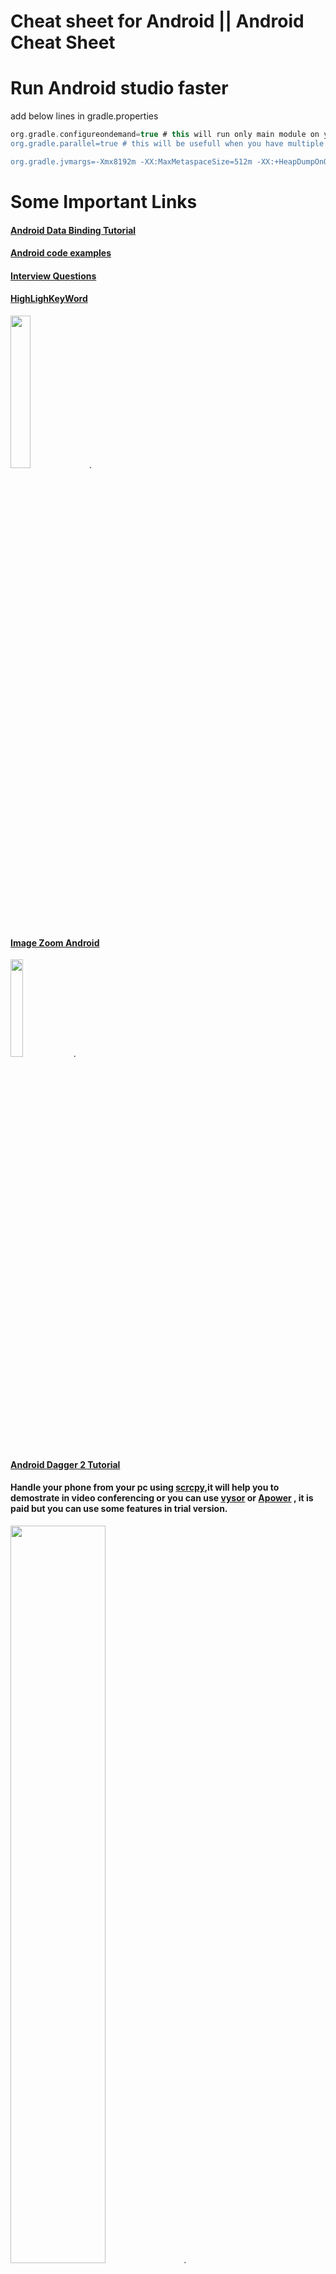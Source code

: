 # Cheat sheet for Android ||  Android Cheat Sheet 


# Run Android studio faster 

add below lines in gradle.properties 

```groovy
org.gradle.configureondemand=true # this will run only main module on you can check timing before and after by running in cmd ./gradlew assembleDebug --profile
org.gradle.parallel=true # this will be usefull when you have multiple modules in project. 

org.gradle.jvmargs=-Xmx8192m -XX:MaxMetaspaceSize=512m -XX:+HeapDumpOnOutOfMemoryError -Dfile.encoding=UTF-8 # increasing heap size will make build faster

```


# Some Important Links

####  [Android Data Binding Tutorial](https://github.com/vishalguptahmh/Android-Data-Binding-Tutorial)
#### [Android code examples](https://github.com/IanDarwin/Android-Cookbook-Examples)
#### [Interview Questions](https://github.com/amitshekhariitbhu/android-interview-questions)
#### [HighLighKeyWord](https://github.com/vishalguptahmh/Android-Cheat-Sheet/wiki) 

<img src="https://github.com/vishalguptahmh/Android-Cheat-Sheet/blob/master/Images/hightlightword.jpg" width="25%">.

#### [Image Zoom Android](https://github.com/vishalguptahmh/Android-Cheat-Sheet/wiki)

<img src="https://github.com/vishalguptahmh/Android-Cheat-Sheet/raw/master/Images/imagepinchzoom.gif" width="20%">.

#### [Android Dagger 2 Tutorial](https://github.com/vishalguptahmh/Android-Dagger2-Tutorial)

#### Handle your phone from your pc using [scrcpy](https://github.com/Genymobile/scrcpy),it will help you to demostrate in video conferencing or you can use [vysor](https://www.vysor.io) or [Apower](https://www.apowersoft.com/phone-mirror) , it is paid but you can use some features in trial version.
<img src="https://github.com/vishalguptahmh/Android-Cheat-Sheet/raw/master/Images/scrcpy%20or%20visor.png" width="55%">.

#### [BIOMETRIC AND FACE AUTHENTICATION](https://github.com/vishalguptahmh/Android-device-authentication-biometric-and-face)
<img src="https://github.com/vishalguptahmh/Android-device-authentication-biometric-and-face/blob/master/viedo.gif" width="20%">.
<img src="https://github.com/vishalguptahmh/Android-device-authentication-biometric-and-face/blob/master/face.gif" width="17%">.


# Some Important Code Scripts

#### In Intent there must be a app to handle this rquest
```java  
if(intent.resolveActivity(getActivity().getPackageManager())!=null){
       startActivity(intent);
    }
    
```

#### For complete scroll of card in recycler view

```java 
    SnapHelper snapHelper = new StartSnapHelper();
    snapHelper.attachToRecyclerView(binding.recyclerView);
```


#### In Rotation Data remain Same

```xml 
     android:configChanges="orientation|keyboardHidden|screenSize"
```



#### For animation in visible and invisible layout

> apply to those layout for which layout length gets changes
```java 

    android:animateLayoutChanges="true"
```

#### For touch effect
```java
           android:foreground="?android:attr/selectableItemBackground"
```

#### To create Edittext mulitiline put this in edittext
```java
android:inputType="textMultiLine"
//put this in mainfeast > > activity

```

#### Add activity to backstack
It will start with Notification Activity and when you press back then MainActivity will open
```java
       Intent intentA=new Intent(context,MainActivity.class);
       Intent intentB=new Intent(context,NotificationActivity.class);
       
       TaskStackBuilder stackBuilder = TaskStackBuilder.create(this);
       stackBuilder.addNextIntent(intentA);
       stackBuilder.addNextIntent(intentB);
       context.startActivities(stackBuilder.getIntents());
```

#### To Remove Previous Intents

```java
 Intent intent = new Intent(getActivity(), DashboardActivity.class);
intent.addFlags(Intent.FLAG_ACTIVITY_CLEAR_TOP  | Intent.FLAG_ACTIVITY_CLEAR_TASK | Intent.FLAG_ACTIVITY_NEW_TASK);
startActivity(intent);
getActivity().finish();
                                        
 ```

#### Country code From Local Android
```java
String locale = context.getResources().getConfiguration().locale.getCountry();
```

#### Delay Timer
```java
    void delayFragmentClosing(){

        new Handler().postDelayed(new Runnable(){
            @Override
            public void run() {
                /* put code that will implemented after 2 sec */
              closeFragment();
            }
        }, 2000);
    }

```

#### Rs sign 
```xml
<string name="Rs">\u20B9</string>

```


#### Adding Multiple Name In A Model Using SerializableName


```java
//here we can use _id and driverId
   @SerializedName(value = "_id" , alternate = {"driverId"})
    private String driverId;
    
```
#### Encrypt and Decrypt Strings
```java
    public static String encrypt(String input) {
        // This is base64 encoding, which is not an encryption
        return Base64.encodeToString(input.getBytes(), Base64.DEFAULT);
    }

    public static String decrypt(String input) {
        return new String(Base64.decode(input, Base64.DEFAULT));
    }


```

#### Device Width

```java
    public int  displayWidth(){
        DisplayMetrics metrics = new DisplayMetrics();
        getActivity().getWindowManager().getDefaultDisplay().getMetrics(metrics);
        int width = metrics.widthPixels;
        int dp = Math.round(width / ((float)metrics.densityDpi / DisplayMetrics.DENSITY_DEFAULT));
        return dp;
    }
    

```

#### convert px to dp and dp to px  
```java

public static float convertPixelsToDp(float px, Context context){
    Resources resources = context.getResources();
    DisplayMetrics metrics = resources.getDisplayMetrics();
    float dp = px / ((float)metrics.densityDpi / DisplayMetrics.DENSITY_DEFAULT);
    return dp;
}

public static float convertDpToPixel(float dp, Context context){
    Resources resources = context.getResources();
    DisplayMetrics metrics = resources.getDisplayMetrics();
    float px = dp * ((float)metrics.densityDpi / DisplayMetrics.DENSITY_DEFAULT);
    return px;
}

```


#### Check screen is off or on 
```java
private BroadcastReceiver screenStateReceiver = new BroadcastReceiver() {
   @Override
   public void onReceive(Context context, Intent intent) {
       if (intent.getAction().equals(Intent.ACTION_SCREEN_ON)) {
           Log.i("Websocket", "Screen ON");
           openConnection();
       } else if (intent.getAction().equals(Intent.ACTION_SCREEN_OFF)) {
           Log.i("Websocket", "Screen OFF");
           closeConnection();
       }
   }
};


```
#### For expandable view

```xml  
     <at.blogc.android.views.ExpandableTextView
                       android:id="@+id/comment"
                       android:layout_marginStart="@dimen/_4sdp"
                       android:layout_width="match_parent"
                       android:layout_height="wrap_content"
                       android:layout_centerVertical="true"
                       android:layout_toEndOf="@id/iconAttachmentFile"
                       android:clickable="true"
                       android:ellipsize="end"
                       android:maxLines="2"
                       android:onClick="@{model::resizeText}"
                       android:text="@{model.description}"
                       android:textSize="@dimen/_10sdp"
                       app:animation_duration="600"
    
    
                       />

```
```java

//now from code
    binding.comment.toggle();//to expand and collapse

```


#### on implements Obervable

```java  
       // FROM BASE OBSERVABLE
        @Ignore
        private transient PropertyChangeRegistry mCallbacks;
        @Override
        public void addOnPropertyChangedCallback(OnPropertyChangedCallback onPropertyChangedCallback) {
           if (mCallbacks == null) {
               mCallbacks = new PropertyChangeRegistry();
           }
           mCallbacks.add(onPropertyChangedCallback);
        }
    
        @Override
        public void removeOnPropertyChangedCallback(OnPropertyChangedCallback onPropertyChangedCallback) {
          if (mCallbacks != null) {
            mCallbacks.remove(onPropertyChangedCallback);
          }
    
       }
    
       public void notifyPropertyChanged(int fieldId) {
           if (mCallbacks != null) {
               mCallbacks.notifyCallbacks(this, fieldId, null);
           }
       }

```


#### Change the color of progressbar from xml

```xml
    <ProgressBar
                   android:indeterminate="true"
                   android:indeterminateTint="@color/white"
                   android:elevation="@dimen/_8sdp"
                   android:id="@+id/saveProgressBar"
                   android:layout_width="@dimen/_24sdp"
                   android:layout_height="@dimen/_24sdp"
                   android:layout_alignParentRight="true"
                   android:layout_marginEnd="@dimen/_12sdp"
                   android:layout_below="@+id/coverImage"
                   />

```



#### Gender spinner Selector

```java
    setupPopupMenu(constantUnit.getShow(),view).setOnMenuItemClickListener(item -> {
       view.setText(item.getTitle());
       userSpecificDetails.setGender(constantUnit.getServer().get(constantUnit.getServer().indexOf(item.getTitle().toString())));
       return false;
    });


    PopupMenu setupPopupMenu(List<String> array , View view ){
       PopupMenu popup = new PopupMenu(getContext(), view);
       for (String s : array)
       {
           popup.getMenu().add(s);
       }
       popup.show();
       return popup;
    }
```
```xml
    <android.support.design.widget.TextInputLayout
       android:id="@+id/profile_gender_container"
       android:layout_width="match_parent"
       android:layout_height="wrap_content"
       android:layout_marginEnd="@dimen/_16sdp"
       android:hint="Gender"                                            
       android:layout_marginStart="@dimen/_16sdp"
       foo:hintTextAppearance="@style/MyHintLayout">

       <EditText
           android:id="@+id/profile_gender"
           android:layout_width="match_parent"
           android:layout_height="wrap_content"
           android:backgroundTint="@color/grey_patient_background"
           android:editable="false"
           android:ellipsize="end"
           android:enabled="@{editor.makeEditable ? true : false}"
           android:focusable="false"
           android:focusableInTouchMode="false"
           
           android:inputType="textAutoComplete|textCapSentences"
           android:longClickable="false"
           android:text="@{model.gender}"
           android:textSize="@dimen/_12sdp" />
    </android.support.design.widget.TextInputLayout>

```

#### Spinner adapter 

```java
    /* --  spinner Department   -- */
    public void spinerDepartment(){

        List<String> list = new ArrayList<String>();
        list.add("list 4");
        list.add("list 5");
        list.add("list 6");

        ArrayAdapter<String> userTypeAdapter;
        
        userTypeAdapter= new ArrayAdapter<String>(getActivity(),
                R.layout.spinner_item, list);
        userTypeAdapter.setDropDownViewResource(android.R.layout.simple_spinner_dropdown_item);
        binding.spinnerDepartment.setAdapter(userTypeAdapter);



        binding.spinnerDepartment.setOnItemSelectedListener(new AdapterView.OnItemSelectedListener() {
            @Override
            public void onItemSelected(AdapterView<?> adapterView, View view, int i, long l) {

                String item=adapterView.getItemAtPosition(i).toString();
                showSnackBar(item);

            }

            @Override
            public void onNothingSelected(AdapterView<?> adapterView) {

            }
        });


    }
```
```xml


       <android.support.v7.widget.AppCompatSpinner
                    android:id="@+id/spinnerDepartment"
                    android:layout_below="@id/txtDepartment"
                    android:layout_width="match_parent"
                    android:layout_marginTop="@dimen/_8sdp"
                    android:layout_weight="1"
                    android:layout_toEndOf="@id/UsertypeCenterPoint"
                    android:layout_height="wrap_content"
                    >
                </android.support.v7.widget.AppCompatSpinner>

```

#### Date

```java
    import android.text.format.DateFormat;
    String dayOfTheWeek = (String) DateFormat.format("EEEE EEE", date); // Thursday Thur
    String day = (String) DateFormat.format("dd", date); // 20
    String monthString = (String) DateFormat.format("MMM", date); // Jun 
    String monthNumber = (String) DateFormat.format("MM", date); // 06 
    String year = (String) DateFormat.format("yyyy", date); // 2013
    String time = (String) DateFormat.format(""h:mm a", date); // 12:08 PM
    

```

### Date formating according to today , next week , month like instagram

```java
import java.text.SimpleDateFormat;
import java.util.Calendar;
import java.util.Date;
import java.util.Locale;

  public static String getDateDifference(Calendar calendar) {
        Date d = calendar.getTime();
        Calendar lastMonth = Calendar.getInstance(Locale.getDefault());
        Calendar lastWeek = Calendar.getInstance(Locale.getDefault());
        Calendar recent = Calendar.getInstance(Locale.getDefault());
        lastMonth.add(Calendar.DAY_OF_MONTH, -(Calendar.DAY_OF_MONTH));
        lastWeek.add(Calendar.DAY_OF_MONTH, -7);
        recent.add(Calendar.DAY_OF_MONTH, -1);
        if (calendar.before(lastMonth)) {
            return new SimpleDateFormat("MMMM yyyy").format(d);
        } else if (calendar.after(lastMonth) && calendar.before(lastWeek)) {
            return "Last Month";
        } else if (calendar.after(lastWeek) && calendar.before(recent)) {
            return "Last Week";
        } else {
            return "Today";
        }
    }
    
```

#### Broadcast


```java
//to receview broadcast

    private void mLocalBroadcastUnregister() {
        LocalBroadcastManager.getInstance(getActivity()).unregisterReceiver(mMessageReciver);
    }

    private void mLocalBroadcastRegister() {
        LocalBroadcastManager.getInstance(getActivity()).registerReceiver(mMessageReciver, new IntentFilter("FLAG_NEW_REQUEST"));
        LocalBroadcastManager.getInstance(getActivity()).registerReceiver(mMessageReciver, new IntentFilter("FLAG_CUSTOMER_CANCELLED_REQUEST"));
    }

    private BroadcastReceiver mMessageReciver = new BroadcastReceiver() {
        @Override
        public void onReceive(Context context, Intent intent) {

            if(intent.getStringExtra("FLAG_CUSTOMER_CANCELLED_REQUEST")!=null){
              close();
            }

        }
    };
    
    //To send broad cast
    
     Intent intent = new Intent();
                        intent.putExtra("FLAG_NEW_REQUEST",FLAG_NEW_REQUEST);
                        intent.setFlags(Intent.FLAG_ACTIVITY_NEW_TASK);
                        startActivity(intent);
    
```


#### Add Event to Google Calender

```java
    public void addEvent( String title, String description, long startTime,
                         long endTime) {
       try {
           ContentResolver cr = getActivity().getContentResolver();
           ContentValues values = new ContentValues();
           values.put(CalendarContract.Events.DTSTART, startTime);
           values.put(CalendarContract.Events.DTEND, endTime);
           values.put(CalendarContract.Events.TITLE, title);
           values.put(CalendarContract.Events.DESCRIPTION, description);
           values.put(CalendarContract.Events.CALENDAR_ID, 1);
           values.put(CalendarContract.Events.HAS_ALARM,1);// 0 for false, 1 for true
           values.put(CalendarContract.Events.EVENT_TIMEZONE, Calendar.getInstance().getTimeZone().getID());
           if (ActivityCompat.checkSelfPermission(getActivity(), Manifest.permission.WRITE_CALENDAR) != PackageManager.PERMISSION_GRANTED) {
               // TODO: Consider calling
               //    ActivityCompat#requestPermissions
               // here to request the missing permissions, and then overriding
               //   public void onRequestPermissionsResult(int requestCode, String[] permissions,
               //                                          int[] grantResults)
               // to handle the case where the user grants the permission. See the documentation
               // for ActivityCompat#requestPermissions for more details.
               return;
           }

           Uri uri = cr.insert(CalendarContract.Events.CONTENT_URI, values);
           long eventID = Long.parseLong(uri.getLastPathSegment());
           Log.i("scheduleFragment", "event id: " + eventID);
           showSnackBar("Event is Added to Calender");
       } catch (NumberFormatException e) {
           e.printStackTrace();
       }
    }
    

```





#### Alert Dialog Box

```java
    new AlertDialog.Builder(getActivity(), R.style.AlertDialogTheme)
           .setTitle("Sync Events To Calender ?")
           .setMessage("Your current Date events are added to calendar")
           .setPositiveButton("AGREE", new DialogInterface.OnClickListener() {
               @Override
               public void onClick(DialogInterface dialogInterface, int ii) {
                   addEventToCalender();
               }
           })
           .setNegativeButton("DISAGREE", new DialogInterface.OnClickListener() {
               @Override
               public void onClick(DialogInterface dialogInterface, int ii) {
                   dialogInterface.dismiss();
               }
           })
           .show();

```


#### Adapter to convert object to string

```java
    public static class CustomAdapter implements TypeAdapterFactory {
       @Override
       public <T> TypeAdapter<T> create(Gson gson, TypeToken<T> type) {
           if (type.getRawType() != Kid.class) return null;
           
           TypeAdapter<Kid> defaultAdapter = (TypeAdapter<Kid>) gson.getDelegateAdapter(this, type);
           return (TypeAdapter<T>) new KidAdapter(defaultAdapter);
       }
       
       public class KidAdapter extends TypeAdapter<Kid> {
       
           protected TypeAdapter<Kid> defaultAdapter;
           
           public KidAdapter(TypeAdapter<Kid> defaultAdapter) {
               this.defaultAdapter = defaultAdapter;
           }
           
           @Override
           public void write(JsonWriter out, Kid value) throws IOException {
               defaultAdapter.write(out, value);
           }
           
           @Override
           public Kid read(JsonReader in) throws IOException {
           /*
           This is the critical part. So if the value is a string,
           Skip it (no exception) and return null.
           */
               if (in.peek() == JsonToken.STRING) {
                   // in.skipValue();
                   
                   Kid model = new Kid();
                   return model;
               }
               return defaultAdapter.read(in);
           }
       }
    }


```


#### DateAgo Function
```java
    public static String getDayAgoTime(String yyy_dd_MMTO_HH_MM_Z)
    {
       try {
           DateFormat utcFormat = new SimpleDateFormat("yyyy-MM-dd'T'HH:mm:ss.SSS'Z'");
           utcFormat.setTimeZone(TimeZone.getTimeZone("UTC"));
           Date date = utcFormat.parse(yyy_dd_MMTO_HH_MM_Z);
       long delta=date.getTime();
       long difference=0;
       Long mDate = java.lang.System.currentTimeMillis();
       
       if(mDate > delta)
       {
           difference= mDate - delta;
           final long seconds = difference/1000;
           final long minutes = seconds/60;
           final long hours = minutes/60;
           final long days = hours/24;
           final long months = days/31;
           final long years = days/365;
           
           if (seconds < 0)
           {
               return "not yet";
           }
           else if (seconds < 60)
           {
               return seconds == 1 ? "one second ago" : seconds + " seconds ago";
           }
           else if (seconds < 120)
           {
               return "a minute ago";
           }
           else if (seconds < 2700) // 45 * 60
           {
               return minutes + " minutes ago";
           }
           else if (seconds < 5400) // 90 * 60
           {
               return "an hour ago";
           }
           else if (seconds < 86400) // 24 * 60 * 60
           {
               return hours + " hours ago";
           }
           else if (seconds < 172800) // 48 * 60 * 60
           {
               return "yesterday";
           }
           else if (seconds < 2592000) // 30 * 24 * 60 * 60
           {
               return days + " days ago";
           }
           else if (seconds < 31104000) // 12 * 30 * 24 * 60 * 60
           {
               return months <= 1 ? "one month ago" : days + " months ago";
           }
           else
           {
               return years <= 1 ? "one year ago" : years + " years ago";
           }
       }
       }
       catch (Exception e){
           e.printStackTrace();
       }
       return null;
    }

```






#### EditText
```xml
    <android.support.design.widget.TextInputLayout
       android:layout_width="match_parent"
       android:layout_height="wrap_content"
       android:layout_marginEnd="@dimen/_16sdp"
       android:layout_marginStart="@dimen/_16sdp"
       android:layout_marginTop="@dimen/_8sdp"
       android:background="@android:color/transparent"
       android:hint="hint"//it is nescessary in os 8(oreo)
       android:clickable="true">
       
       <EditText
           android:lines="1"
           android:layout_width="match_parent"
           android:layout_height="wrap_content"
           android:layout_marginLeft="@dimen/_4sdp"
           android:layout_marginRight="@dimen/_4sdp"
           android:backgroundTint="@color/appBackgroundColor"
           android:ellipsize="end"
           android:inputType="textAutoComplete|textCapSentences"
           android:maxLength="50"
           android:text=""
           android:textSize="@dimen/_10sdp" />
           
    </android.support.design.widget.TextInputLayout>

```

#### Make dialogFragment full page

```xml
setStyle(DialogFragment.STYLE_NORMAL, R.style.MY_DIALOG);
<style name="MY.DIALOG" parent="android:Theme" >
   <item name="android:windowNoTitle">true</item>
   <item name="android:windowFullscreen">true</item>
   <item name="android:windowIsFloating">false</item>
</style>

```
```java
@Override
public void onStart() {
   super.onStart();
   Dialog d = getDialog();
   if (d!=null){
       int width = ViewGroup.LayoutParams.MATCH_PARENT;
       int height = ViewGroup.LayoutParams.MATCH_PARENT;
       d.getWindow().setLayout(width, height);
   }
}


```

#### Animation
```java
public class dashboard {

    Animation startRotateAnimation;

    public create view() {

        startRotateAnimation = AnimationUtils.loadAnimation(getApplicationContext(), R.anim.android_rotate_animation);

        startAnimation = AnimationUtils.loadAnimation(getApplicationContext(), R.anim.blinking_animation);

        onclick - > {
            binding.containerRecordingSign.setVisibility(View.VISIBLE);
            binding.containerRecordingSign.setAnimation(startAnimation);
            startAnimation.start();
        }

        dismissanimation {

            binding.containerRecordingSign.setVisibility(View.GONE);
            binding.containerRecordingSign.clearAnimation();
            //or
            binding.containerRecordingSign.setVisibility(View.GONE);
            binding.containerRecordingSign.clearAnimation();
            startAnimation.cancel();
            startAnimation.reset();
        }
    }
}
```

#### call Intent
```java

  binding.customerPhone.setOnClickListener(v->{

            if(PermissionUtils.isPhonePermissionGranted(getActivity())){
                Log.d(TAG, "callCustomer: ");
//            Intent intent = new Intent(Intent.ACTION_CALL, Uri.parse("tel:" + "Your Phone_number"));
            Intent intent = new Intent(Intent.ACTION_CALL, Uri.fromParts("tel" , appData.getCheckOnGoingRide().getCustomerId().getPhone(),null));

                if(intent.resolveActivity(getActivity().getPackageManager())!=null){
                    startActivity(intent);
                }


            }

        });
        
```


###  send ssl certificate with retrofit

> #### Error CertPathValidatorException : Trust anchor for certificate path not found - Retrofit Android
> with link https://gist.github.com/nowke/75037c42171d9ea5ce87a49a982c4c39 or download [From here.](https://github.com/vishalguptahmh/AndroidCheatSheet/blob/master/self%20signing%20client%20builder%20certificate%20(Ok%20http%20ssl%20client%20certificate " Self Sigining Certificate ")




#### Text Color Percentage
![screenshot](https://github.com/vishalguptahmh/AndroidCheatSheet/blob/master/Screen%20Shot%202017-10-23%20at%2010.15.26%20AM.png)
